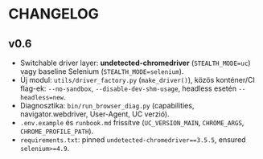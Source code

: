 # CHANGELOG

## v0.6
- Switchable driver layer: **undetected-chromedriver** (`STEALTH_MODE=uc`) vagy baseline Selenium (`STEALTH_MODE=selenium`).
- Új modul: `utils/driver_factory.py` (`make_driver()`), közös konténer/CI flag-ek: `--no-sandbox`, `--disable-dev-shm-usage`, headless esetén `--headless=new`.
- Diagnosztika: `bin/run_browser_diag.py` (capabilities, navigator.webdriver, User-Agent, UC verzió).
- `.env.example` és `runbook.md` frissítve (`UC_VERSION_MAIN`, `CHROME_ARGS`, `CHROME_PROFILE_PATH`). 
- `requirements.txt`: pinned `undetected-chromedriver==3.5.5`, ensured `selenium>=4.9`.
